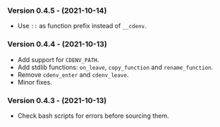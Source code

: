 ### Version 0.4.5 - (2021-10-14)

- Use `::` as function prefix instead of `__cdenv`.


### Version 0.4.4 - (2021-10-13)

- Add support for `CDENV_PATH`.
- Add stdlib functions: `on_leave`, `copy_function` and `rename_function`.
- Remove `cdenv_enter` and `cdenv_leave`.
- Minor fixes.


### Version 0.4.3 - (2021-10-13)

- Check bash scripts for errors before sourcing them.
